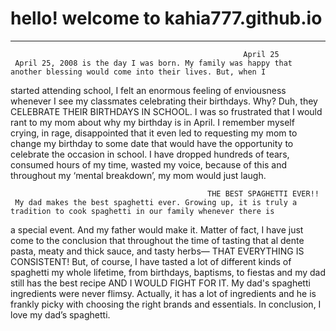 # hello! welcome to kahia777.github.io
---
                                                        April 25
     April 25, 2008 is the day I was born. My family was happy that another blessing would come into their lives. But, when I 
started attending school, I felt an enormous feeling of enviousness whenever I see my classmates celebrating their birthdays.
Why? Duh, they CELEBRATE THEIR BIRTHDAYS IN SCHOOL. I was so frustrated that I would rant to my mom about why my birthday 
is in April. I remember myself crying, in rage, disappointed that it even led to requesting my mom to change my birthday
to some date that would have the opportunity to celebrate the occasion in school. I have dropped hundreds of tears, 
consumed hours of my time, wasted my voice, because of this and throughout my ‘mental breakdown’, my mom would just laugh. 
     
                                                THE BEST SPAGHETTI EVER!! 
     My dad makes the best spaghetti ever. Growing up, it is truly a tradition to cook spaghetti in our family whenever there is
a special event. And my father would make it. Matter of fact, I have just come to the conclusion that throughout the time of
tasting that al dente pasta, meaty and thick sauce, and tasty herbs— THAT EVERYTHING IS CONSISTENT! But, of course, I have 
tasted a lot of different kinds of spaghetti my whole lifetime, from birthdays, baptisms, to fiestas and my dad still has the
best recipe AND I WOULD FIGHT FOR IT. My dad's spaghetti ingredients were never flimsy. Actually, it has a lot of ingredients
and he is frankly picky with choosing the right brands and essentials. In conclusion, I love my dad’s spaghetti.  


   
